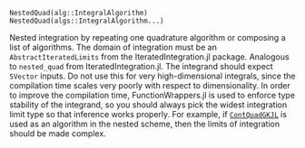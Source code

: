 ```
NestedQuad(alg::IntegralAlgorithm)
NestedQuad(algs::IntegralAlgorithm...)
```

Nested integration by repeating one quadrature algorithm or composing a list of algorithms. The domain of integration must be an `AbstractIteratedLimits` from the IteratedIntegration.jl package. Analogous to `nested_quad` from IteratedIntegration.jl. The integrand should expect `SVector` inputs. Do not use this for very high-dimensional integrals, since the compilation time scales very poorly with respect to dimensionality. In order to improve the compilation time, FunctionWrappers.jl is used to enforce type stability of the integrand, so you should always pick the widest integration limit type so that inference works properly. For example, if [`ContQuadGKJL`](@ref) is used as an algorithm in the nested scheme, then the limits of integration should be made complex.
